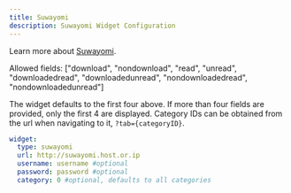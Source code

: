 ```yaml
---
title: Suwayomi
description: Suwayomi Widget Configuration
---
```


Learn more about [Suwayomi](https://github.com/Suwayomi/Suwayomi-Server).

Allowed fields: ["download", "nondownload", "read", "unread", "downloadedread", "downloadedunread", "nondownloadedread", "nondownloadedunread"]

The widget defaults to the first four above. If more than four fields are provided, only the first 4 are displayed.
Category IDs can be obtained from the url when navigating to it, `?tab={categoryID}`.

```yaml
widget:
  type: suwayomi
  url: http://suwayomi.host.or.ip
  username: username #optional
  password: password #optional
  category: 0 #optional, defaults to all categories
```
